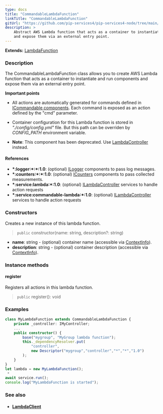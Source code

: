 ```yaml
---
type: docs
title: "CommandableLambdaFunction"
linkTitle: "CommandableLambdaFunction"
gitUrl: "https://github.com/pip-services4/pip-services4-node/tree/main/pip-services4-aws-node"
description: >
    Abstract AWS Lambda function that acts as a container to instantiate and run components
    and expose them via an external entry point.
---
```


**Extends:** [LambdaFunction](../lambda_function)

### Description

The CommandableLambdaFunction class allows you to create AWS Lambda function that acts as a container to instantiate and run components and expose them via an external entry point.

**Important points**

- All actions are automatically generated for commands defined in [ICommandable components](../../../commons/commands/icommandable). Each command is exposed as an action defined by the "cmd" parameter.
  
- Container configuration for this Lambda function is stored in *"./config/config.yml"* file. But this path can be overriden by *CONFIG_PATH* environment variable.
 
- **Note**: This component has been deprecated. Use [LambdaController](../../services/lambda_controller) instead.


#### References
- **\*:logger:\*:\*:1.0**: (optional) [ILogger](../../../components/log/ilogger) components to pass log messages.
- **\*:counters:\*:\*:1.0**: (optional) [ICounters](../../../components/count/icounters) components to pass collected measurements.
- **\*:service:lambda:\*:1.0**: (optional) [ILambdaController](../../services/ilambda_controller) services to handle action requests
- **\*:service:commandable-lambda:\*:1.0**: (optional) [ILambdaController](../../services/ilambda_controller) services to handle action requests

### Constructors
Creates a new instance of this lambda function.

> `public` constructor(name: string, description?: string)

- **name**: string - (optional) container name (accessible via [ContextInfo](../../../components/info/context_info)).
- **description**: string - (optional) container description (accessible via [ContextInfo](../../../components/info/context_info)).

### Instance methods

#### register
Registers all actions in this lambda function.

> `public` register(): void



### Examples

```typescript
class MyLambdaFunction extends CommandableLambdaFunction {
    private _controller: IMyController;
    ...
    public constructor() {
        base("mygroup", "MyGroup lambda function");
        this._dependencyResolver.put(
            "controller",
            new Descriptor("mygroup","controller","*","*","1.0")
        );
    }
}
let lambda = new MyLambdaFunction();
 *     
await service.run();
console.log("MyLambdaFunction is started");
```

### See also
- #### [LambdaClient](../../clients/lambda_client)
